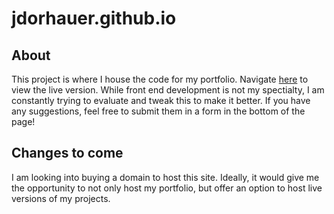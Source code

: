# jdorhauer.github.io

## About

This project is where I house the code for my portfolio. Navigate [here](https://jdorhauer.github.io) to view the live version. While front end development is not my spectialty, I am constantly trying to evaluate and tweak this to make it better. If you have any suggestions, feel free to submit them in a form in the bottom of the page!


## Changes to come

I am looking into buying a domain to host this site. Ideally, it would give me the opportunity to not only host my portfolio, but offer an option to host live versions of my projects.
